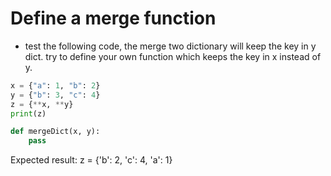 # Define a merge function
* test the following code, the merge two dictionary will keep the key in y dict. try to define your own function which keeps the key in x instead of y.

```py
x = {"a": 1, "b": 2}
y = {"b": 3, "c": 4}
z = {**x, **y}
print(z)
```

```py
def mergeDict(x, y):
    pass
```

Expected result:
z = {'b': 2, 'c': 4, 'a': 1}